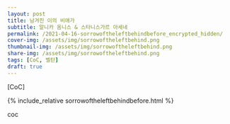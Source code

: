```yaml
---
layout: post
title: 남겨진 이의 비애가
subtitle: 알니카 옴니스 & 스타니스가르 아세네
permalink: /2021-04-16-sorrowoftheleftbehindbefore_encrypted_hidden/
cover-img: /assets/img/sorrowoftheleftbehind.png
thumbnail-img: /assets/img/sorrowoftheleftbehind.png
share-img: /assets/img/sorrowoftheleftbehind.png
tags: [CoC, 벨탄]
draft: true
---
```



[CoC]


{% include_relative sorrowoftheleftbehindbefore.html %}

<body>
    <p style="width:100px;height:680px">coc</p>
</body>
